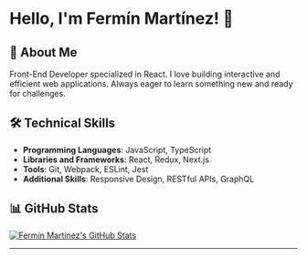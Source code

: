 # Hello, I'm Fermín Martínez! 👋

## 🚀 About Me

Front-End Developer specialized in React. I love building interactive and efficient web applications. Always eager to learn something new and ready for challenges.

## 🛠 Technical Skills

- **Programming Languages**: JavaScript, TypeScript
- **Libraries and Frameworks**: React, Redux, Next.js
- **Tools**: Git, Webpack, ESLint, Jest
- **Additional Skills**: Responsive Design, RESTful APIs, GraphQL

## 📊 GitHub Stats

[![Fermín Martínez's GitHub Stats](https://github-readme-stats.vercel.app/api?username=mrnzdev&show_icons=true&hide=prs)](https://github.com/mrnzdev/github-readme-stats)

---
